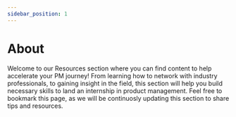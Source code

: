 ```yaml
---
sidebar_position: 1
---
```


# About

Welcome to our Resources section where you can find content to help accelerate your PM journey! From learning how to network with industry professionals, to gaining insight in the field, this section will help you build necessary skills to land an internship in product management. Feel free to bookmark this page, as we will be continuosly updating this section to share tips and resources.
